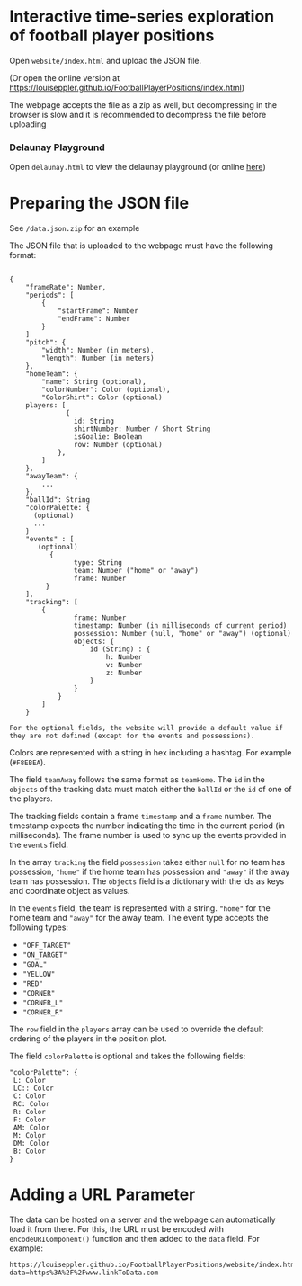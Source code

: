 # Interactive time-series exploration of football player positions

Open `website/index.html` and upload the JSON file.

(Or open the online version at https://louiseppler.github.io/FootballPlayerPositions/index.html)

The webpage accepts the file as a zip as well, but decompressing in the browser is slow and it is recommended to decompress the file before uploading

### Delaunay Playground

Open `delaunay.html` to view the delaunay playground (or online [here](https://louiseppler.github.io/FootballPlayerPositions/website/delaunay.html))

# Preparing the JSON file

See `/data.json.zip` for an example

The JSON file that is uploaded to the webpage must have the following format:

```

{
    "frameRate": Number,
    "periods": [
        {
            "startFrame": Number
            "endFrame": Number
        }
    ]
    "pitch": {
        "width": Number (in meters),
        "length": Number (in meters)
    },
    "homeTeam": {
        "name": String (optional),
        "colorNumber": Color (optional),
        "ColorShirt": Color (optional)
    players: [
              {
                id: String
                shirtNumber: Number / Short String
                isGoalie: Boolean
                row: Number (optional)
            },
        ]
    },
    "awayTeam": {
        ...
    },
    "ballId": String
    "colorPalette: {
      (optional)
      ...
    }
    "events" : [
       (optional)
          {
                type: String
                team: Number ("home" or "away")
                frame: Number
         }
    ],
    "tracking": [
        {
                frame: Number
                timestamp: Number (in milliseconds of current period)
                possession: Number (null, "home" or "away") (optional)
                objects: {
                    id (String) : {
                        h: Number
                        v: Number
                        z: Number
                    }
                }
            }
        ]
    }

For the optional fields, the website will provide a default value if they are not defined (except for the events and possessions).

```
Colors are represented with a string in hex including a hashtag. For example (`#F8EBEA`).

The field `teamAway` follows the same format as `teamHome`. The `id` in the `objects` of the tracking data must match either the `ballId` or the `id` of one of the players.

The tracking fields contain a frame `timestamp` and a `frame` number. The timestamp expects the number indicating the time in the current period (in milliseconds). The frame number is used to sync up the events provided in the `events` field.

In the array `tracking` the field `possession` takes either `null` for no team has possession, `"home"` if the home team has possession and `"away"` if the away team has possession. The `objects` field is a dictionary with the ids as keys and coordinate object as values.

In the `events` field, the team is represented with a string. `"home"` for the home team and `"away"` for the away team. The event type accepts the following types:
- `"OFF_TARGET"`
- `"ON_TARGET"`
- `"GOAL"`
- `"YELLOW"`
- `"RED"`
- `"CORNER"`
- `"CORNER_L"`
- `"CORNER_R"`

The `row` field in the `players` array can be used to override the default ordering of the players in the position plot.

The field `colorPalette` is optional and takes the following fields:

```
"colorPalette": {
 L: Color
 LC:: Color
 C: Color
 RC: Color
 R: Color
 F: Color
 AM: Color
 M: Color
 DM: Color
 B: Color
}
```

# Adding a URL Parameter

The data can be hosted on a server and the webpage can automatically load it from there. For this, the URL must be encoded with `encodeURIComponent()` function and then added to the `data` field. For example:
```
https://louiseppler.github.io/FootballPlayerPositions/website/index.html?data=https%3A%2F%2Fwww.linkToData.com 
```

